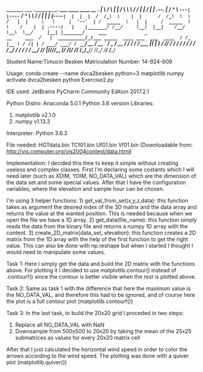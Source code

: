 
 _______       ___   .___________.    ___   ____    ____  __       _______.
|       \     /   \  |           |   /   \  \   \  /   / |  |     /       |
|  .--.  |   /  ^  \ `---|  |----`  /  ^  \  \   \/   /  |  |    |   (----`
|  |  |  |  /  /_\  \    |  |      /  /_\  \  \      /   |  |     \   \    
|  '--'  | /  _____  \   |  |     /  _____  \  \    /    |  | .----)   |   
|_______/ /__/     \__\  |__|    /__/     \__\  \__/     |__| |_______/    
    ___              _                                  __     ___ 
   /   |  __________(_)___ _____  ____ ___  ___  ____  / /_   |__ \
  / /| | / ___/ ___/ / __ `/ __ \/ __ `__ \/ _ \/ __ \/ __/   __/ /
 / ___ |(__  |__  ) / /_/ / / / / / / / / /  __/ / / / /_    / __/ 
/_/  |_/____/____/_/\__, /_/ /_/_/ /_/ /_/\___/_/ /_/\__/   /____/ 
                   /____/                
                          
Student Name:Timucin Besken
Matriculation Number: 14-924-609

Usage:
conda create --name dvca2besken python=3 matplotlib numpy
activate dvca2besken
python Exercise2.py

IDE used: JetBrains PyCharm Community Edition 2017.2.1

Python Distro: Anaconda 5.0.1 Python 3.6 version
Libraries: 
1. matplotlib v2.1.0
2. numpy v1.13.3

Interpreter: Python 3.6.3

File needed:
HGTdata.bin
TCf01.bin
Uf01.bin
Vf01.bin
(Downloadable from: http://vis.computer.org/vis2004contest/data.html)

Implementation:
I decided this time to keep it simple without creating useless and complex classes.
First I'm declaring some costants which I will need later (such as XDIM, YDIM, NO_DATA_VAL) which are the
dimension of the data set and some special values.
After that I have the configuration variables, where the elevation and sample hour can be chosen.

I'm using 3 helper functions:
	1) get_val_from_set(x,y,z,data): this function takes as argument the desired index of the 3D matrix and the data array 
           and returns the value at the wanted position.
	   This is needed because when we open the file we have a 1D array.
	2) get_data(file_name): this function simply reads the data from the binary file and returns a numpy 1D array with the content.
	3) create_2D_matrix(data_set, elevation): this function creates a 2D matrix from the 1D array with the help of the first function
	   to get the right value. This can also be done with np.reshape but when I started I thought I would need to manipulate some values.

Task 1:
Here I simply get the data and build the 2D matrix with the functions above.
For plotting it I decided to use matplotlib.contour() instead of .contourf() since the contour is better visible when the rest is plotted above.

Task 2:
Same as task 1 with the difference that here the maximum value is the NO_DATA_VAL, and therefore this had to be ignored,
and of course here the plot is a full contour plot (matplotlib.contourf())

Task 3:
In the last task, to build the 20x20 grid I proceded in two steps:
1) Replace all NO_DATA_VAL with NaN
2) Downsample from 500x500 to 20x20 by taking the mean of the 25x25 submatrices as values for every 20x20 matrix cell

After that I just calculated the horizontal wind speed in order to color the arrows according to the wind speed.
The plotting was done with a quiver plot (matplotlib.quiver())
